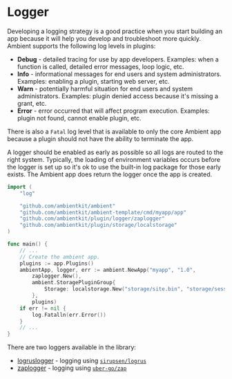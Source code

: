 # Logger

Developing a logging strategy is a good practice when you start building an app because it will help you develop and troubleshoot more quickly. Ambient supports the following log levels in plugins:
- **Debug** - detailed tracing for use by app developers. Examples: when a function is called, detailed error messages, loop logic, etc.
- **Info** - informational messages for end users and system administrators. Examples: enabling a plugin, starting web server, etc.
- **Warn** - potentially harmful situation for end users and system administrators. Examples: plugin denied access because it's missing a grant, etc.
- **Error** - error occurred that will affect program execution. Examples: plugin not found, cannot enable plugin, etc.

There is also a `Fatal` log level that is available to only the core Ambient app because a plugin should not have the ability to terminate the app.

A logger should be enabled as early as possible so all logs are routed to the right system. Typically, the loading of environment variables occurs before the logger is set up so it's ok to use the built-in log package for those early exists. The Ambient app does return the logger once the app is created.

```go title="main.go"
import (
	"log"

	"github.com/ambientkit/ambient"
	"github.com/ambientkit/ambient-template/cmd/myapp/app"
	"github.com/ambientkit/plugin/logger/zaplogger"
	"github.com/ambientkit/plugin/storage/localstorage"
)

func main() {
	// ...
	// Create the ambient app.
	plugins := app.Plugins()
	ambientApp, logger, err := ambient.NewApp("myapp", "1.0",
		zaplogger.New(),
		ambient.StoragePluginGroup{
			Storage: localstorage.New("storage/site.bin", "storage/session.bin"),
		},
		plugins)
	if err != nil {
		log.Fatalln(err.Error())
	}
	// ...
}
```

There are two loggers available in the library:

- [logruslogger](https://github.com/ambientkit/plugin/tree/main/logger/logruslogger) - logging using [`sirupsen/logrus`](https://github.com/sirupsen/logrus)
- [zaplogger](https://github.com/ambientkit/plugin/tree/main/logger/zaplogger) - logging using [`uber-go/zap`](https://github.com/uber-go/zap)
